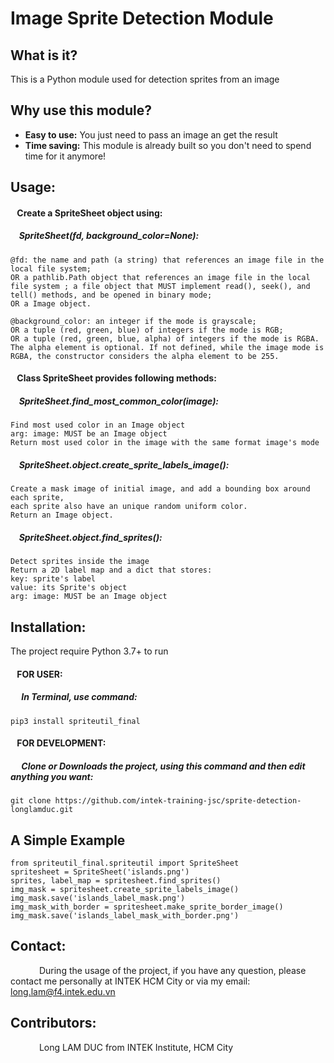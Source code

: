 # Image Sprite Detection Module
## What is it?
This is a Python module used for detection sprites from an image

## Why use this module?
* **Easy to use:** You just need to pass an image an get the result
* **Time saving:** This module is already built so you don't need to spend time for it anymore!


## Usage:
#### &ensp; Create a SpriteSheet object using:
##### &ensp;&nbsp; SpriteSheet(fd, background_color=None):

	@fd: the name and path (a string) that references an image file in the local file system;
	OR a pathlib.Path object that references an image file in the local file system ; a file object that MUST implement read(), seek(), and tell() methods, and be opened in binary mode;
	OR a Image object.

	@background_color: an integer if the mode is grayscale;
	OR a tuple (red, green, blue) of integers if the mode is RGB;
	OR a tuple (red, green, blue, alpha) of integers if the mode is RGBA. The alpha element is optional. If not defined, while the image mode is RGBA, the constructor considers the alpha element to be 255.

#### &ensp; Class SpriteSheet provides following methods:

##### &ensp;&nbsp; SpriteSheet.find_most_common_color(image):

	Find most used color in an Image object
	arg: image: MUST be an Image object
	Return most used color in the image with the same format image's mode

##### &ensp;&nbsp; SpriteSheet.object.create_sprite_labels_image():

	Create a mask image of initial image, and add a bounding box around each sprite,
	each sprite also have an unique random uniform color.
	Return an Image object.

##### &ensp;&nbsp; SpriteSheet.object.find_sprites():

	Detect sprites inside the image
	Return a 2D label map and a dict that stores:
	key: sprite's label
	value: its Sprite's object
	arg: image: MUST be an Image object

## Installation:
The project require Python 3.7+ to run

#### &ensp; FOR USER:
##### &emsp; In Terminal, use command:

	pip3 install spriteutil_final

#### &ensp; FOR DEVELOPMENT:
##### &emsp; Clone or Downloads the project, using this command and then edit anything you want:

	git clone https://github.com/intek-training-jsc/sprite-detection-longlamduc.git

## A Simple Example

	from spriteutil_final.spriteutil import SpriteSheet
	spritesheet = SpriteSheet('islands.png')
	sprites, label_map = spritesheet.find_sprites()
	img_mask = spritesheet.create_sprite_labels_image()
	img_mask.save('islands_label_mask.png')
	img_mask_with_border = spritesheet.make_sprite_border_image()
	img_mask.save('islands_label_mask_with_border.png')

## Contact:
&emsp;&emsp;&emsp; During the usage of the project, if you have any question, please contact me personally at INTEK HCM City or via my email: long.lam@f4.intek.edu.vn

## Contributors:
&emsp;&emsp;&emsp; Long LAM DUC from INTEK Institute, HCM City
